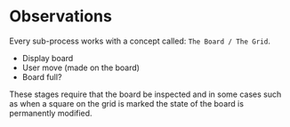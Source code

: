 # Observations

Every sub-process works with a concept called: `The Board / The Grid`.
- Display board
- User move (made on the board)
- Board full?

These stages require that the board be inspected and in some cases such as when a square on the grid is marked the state of the board is permanently modified.